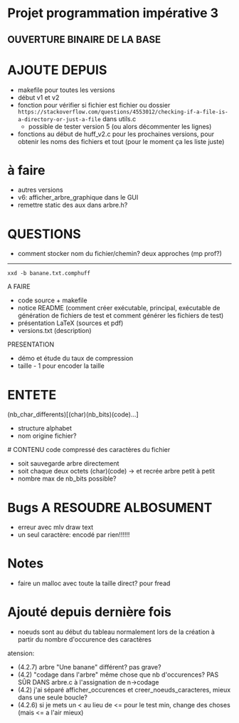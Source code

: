 # Projet programmation impérative 3
## OUVERTURE BINAIRE DE LA BASE

# AJOUTE DEPUIS
- makefile pour toutes les versions
- début v1 et v2
- fonction pour vérifier si fichier est fichier ou dossier `https://stackoverflow.com/questions/4553012/checking-if-a-file-is-a-directory-or-just-a-file` dans utils.c
  - possible de tester version 5 (ou alors décommenter les lignes)
- fonctions au début de huff_v2.c pour les prochaines versions, pour obtenir les noms des fichiers et tout (pour le moment ça les liste juste)

# à faire
- autres versions
- v6: afficher_arbre_graphique dans le GUI
- remettre static des aux dans arbre.h?
# QUESTIONS
- comment stocker nom du fichier/chemin? deux approches (mp prof?)

---

`xxd -b banane.txt.comphuff`

A FAIRE
- code source + makefile
- notice README (comment créer exécutable, principal, exécutable de génération de fichiers de test et comment générer les fichiers de test)
- présentation LaTeX (sources et pdf)
- versions.txt (description)

PRESENTATION
- démo et étude du taux de compression
- taille - 1 pour encoder la taille

# ENTETE
(nb_char_differents)[(char)(nb_bits)(code)...]
- structure alphabet
- nom origine fichier?

# CONTENU
code compressé des caractères du fichier

- soit sauvegarde arbre directement
- soit chaque deux octets (char)(code)
	-> et recrée arbre petit à petit
- nombre max de nb_bits possible?

# Bugs A RESOUDRE ALBOSUMENT
- erreur avec mlv draw text
- un seul caractère: encodé par rien!!!!!!

# Notes

- faire un malloc avec toute la taille direct? pour fread

# Ajouté depuis dernière fois

- noeuds sont au début du tableau normalement lors de la création à partir du nombre d'occurence des caractères

atension:
- (4.2.7) arbre "Une banane" différent? pas grave?
- (4.2) "codage dans l'arbre" même chose que nb d'occurences? PAS SÛR DANS arbre.c à l'assignation de n->codage
- (4.2) j'ai séparé afficher_occurences et creer_noeuds_caracteres, mieux dans une seule boucle?
- (4.2.6) si je mets un < au lieu de <= pour le test min, change des choses (mais <= a l'air mieux)
